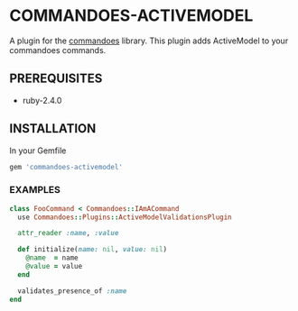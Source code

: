 # COMMANDOES-ACTIVEMODEL

A plugin for the [commandoes](http://github.com/mdelkins/commandoes) library.
This plugin adds ActiveModel to your commandoes commands.

## PREREQUISITES
* ruby-2.4.0

## INSTALLATION

In your Gemfile

```ruby
gem 'commandoes-activemodel'
```

### EXAMPLES

```ruby
class FooCommand < Commandoes::IAmACommand
  use Commandoes::Plugins::ActiveModelValidationsPlugin

  attr_reader :name, :value

  def initialize(name: nil, value: nil)
    @name  = name
    @value = value
  end

  validates_presence_of :name
end
```
